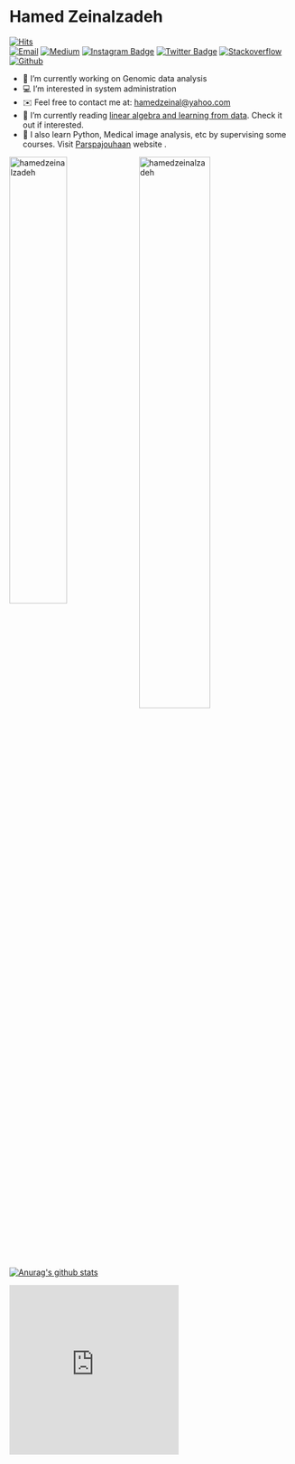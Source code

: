 <h1> Hamed Zeinalzadeh </h1>

<!-- <a href="https://www.twitter.com/hamedzeinal2" target="_blank" rel="noreferrer"><img
src="https://img.shields.io/twitter/follow/hejazizo?logo=twitter&style=for-the-badge&color=0891b2&labelColor=1c1917"
/> -->

<!-- </a> <a href="https://www.github.com/hejazizo" target="_blank" rel="noreferrer"><img
src="https://img.shields.io/github/followers/hejazizo?logo=github&style=for-the-badge&color=0891b2&labelColor=1c1917" /></a> -->

[![Hits](https://hits.seeyoufarm.com/api/count/incr/badge.svg?url=https%3A%2F%2Fgithub.com%2Fhamedzeinalzadeh&count_bg=%231DCEF6&title_bg=%23000000&icon=crunchyroll.svg&icon_color=%23E7E7E7&title=Views&edge_flat=false)](https://hits.seeyoufarm.com)<br>
[![Email](https://img.shields.io/badge/Email-blueviolet?style=flat&logo=Yahoo&logoColor=white)](mailto:hamedzeinal@yahoo.com)
[![Medium](https://img.shields.io/badge/Medium-06AA5A?style=flat&logo=Medium&logoColor=Black)](mailto:hamedzeinal@yahoo.com)
[![Instagram Badge](https://img.shields.io/badge/-Instagram-D303F3?logo=instagram&logoColor=white&link=https://https://www.instagram.com/hamed_zeinalzadeh/)](https://www.instagram.com/hamed_zeinalzadeh)
[![Twitter Badge](https://img.shields.io/badge/-Twitter-1da1f2?labelColor=1da1f2&logo=twitter&logoColor=white&link=https://twitter.com/mrr_zo)](https://twitter.com/mrr_zo)
[![Stackoverflow](https://github.com/Rishit-dagli/Rishit-dagli/blob/master/badges/stackoverflow.svg)](https://stackoverflow.com/users/19514947/hamed-zeinalzadeh)
[![Github](https://img.shields.io/github/followers/hamedzeinalzadeh?label=Follow-Me&style=social)](https://github.com/hamedzeinalzadeh)


- :dna: I’m currently working on Genomic data analysis
- 💻 I’m interested in system administration
- :envelope: Feel free to contact me at: hamedzeinal@yahoo.com
- :book: I’m currently reading [linear algebra and learning from data](https://math.mit.edu/~gs/learningfromdata/). Check it out if interested.
- 🌱 I also learn Python, Medical image analysis, etc by supervising some courses. Visit [Parspajouhaan](https://parspajouhaan.com/) website .


<div>
  <img width="45%" align="left" src="https://github-readme-stats.vercel.app/api/top-langs?username=hamedzeinalzadeh&show_icons=true&locale=en&layout=compact" alt="hamedzeinalzadeh" />
  <img width="50%"  src="https://github-readme-streak-stats.herokuapp.com/?user=hamedzeinalzadeh&" alt="hamedzeinalzadeh" />
</div>

<!----------------------------->
<!-- COMMENTED FOR LATER USE -->
<!----------------------------->

<!-- STATISTICS -->
 [![Anurag's github stats](https://github-readme-stats.vercel.app/api?username=hamedzeinalzadeh&show_icons=true&count_private=true&include_all_commits=true&theme=white)](https://github.com/hamedzeinalzadeh)

<iframe width="300" height="300" src="https://ionicabizau.github.io/github-profile-languages/api.html?@hamedzeinalzadeh" frameborder="0"></iframe>
<!-- MEDIUM & BUY ME A COFFEE -->
 


<!--  [![Buy Me A Coffee](https://img.shields.io/badge/-Buy%20Me%20A%20Coffee-db4c4c?style=flat&logo=buy-me-a-coffee&logoColor=ffffff&link=https://ko-fi.com/dinhanhthi)](https://ko-fi.com/dinhanhthi) -->
